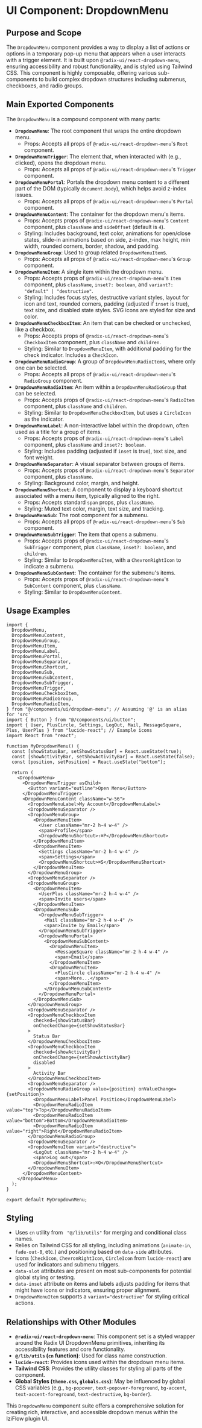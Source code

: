 # UI Component: DropdownMenu

## Purpose and Scope

The `DropdownMenu` component provides a way to display a list of actions or options in a temporary pop-up menu that appears when a user interacts with a trigger element. It is built upon `@radix-ui/react-dropdown-menu`, ensuring accessibility and robust functionality, and is styled using Tailwind CSS. This component is highly composable, offering various sub-components to build complex dropdown structures including submenus, checkboxes, and radio groups.

## Main Exported Components

The `DropdownMenu` is a compound component with many parts:

*   **`DropdownMenu`**: The root component that wraps the entire dropdown menu.
    *   Props: Accepts all props of `@radix-ui/react-dropdown-menu`'s `Root` component.
*   **`DropdownMenuTrigger`**: The element that, when interacted with (e.g., clicked), opens the dropdown menu.
    *   Props: Accepts all props of `@radix-ui/react-dropdown-menu`'s `Trigger` component.
*   **`DropdownMenuPortal`**: Portals the dropdown menu content to a different part of the DOM (typically `document.body`), which helps avoid z-index issues.
    *   Props: Accepts all props of `@radix-ui/react-dropdown-menu`'s `Portal` component.
*   **`DropdownMenuContent`**: The container for the dropdown menu's items.
    *   Props: Accepts props of `@radix-ui/react-dropdown-menu`'s `Content` component, plus `className` and `sideOffset` (default is `4`).
    *   Styling: Includes background, text color, animations for open/close states, slide-in animations based on side, z-index, max height, min width, rounded corners, border, shadow, and padding.
*   **`DropdownMenuGroup`**: Used to group related `DropdownMenuItem`s.
    *   Props: Accepts all props of `@radix-ui/react-dropdown-menu`'s `Group` component.
*   **`DropdownMenuItem`**: A single item within the dropdown menu.
    *   Props: Accepts props of `@radix-ui/react-dropdown-menu`'s `Item` component, plus `className`, `inset?: boolean`, and `variant?: "default" | "destructive"`.
    *   Styling: Includes focus styles, destructive variant styles, layout for icon and text, rounded corners, padding (adjusted if `inset` is true), text size, and disabled state styles. SVG icons are styled for size and color.
*   **`DropdownMenuCheckboxItem`**: An item that can be checked or unchecked, like a checkbox.
    *   Props: Accepts props of `@radix-ui/react-dropdown-menu`'s `CheckboxItem` component, plus `className` and `children`.
    *   Styling: Similar to `DropdownMenuItem`, with additional padding for the check indicator. Includes a `CheckIcon`.
*   **`DropdownMenuRadioGroup`**: A group of `DropdownMenuRadioItem`s, where only one can be selected.
    *   Props: Accepts all props of `@radix-ui/react-dropdown-menu`'s `RadioGroup` component.
*   **`DropdownMenuRadioItem`**: An item within a `DropdownMenuRadioGroup` that can be selected.
    *   Props: Accepts props of `@radix-ui/react-dropdown-menu`'s `RadioItem` component, plus `className` and `children`.
    *   Styling: Similar to `DropdownMenuCheckboxItem`, but uses a `CircleIcon` as the indicator.
*   **`DropdownMenuLabel`**: A non-interactive label within the dropdown, often used as a title for a group of items.
    *   Props: Accepts props of `@radix-ui/react-dropdown-menu`'s `Label` component, plus `className` and `inset?: boolean`.
    *   Styling: Includes padding (adjusted if `inset` is true), text size, and font weight.
*   **`DropdownMenuSeparator`**: A visual separator between groups of items.
    *   Props: Accepts props of `@radix-ui/react-dropdown-menu`'s `Separator` component, plus `className`.
    *   Styling: Background color, margin, and height.
*   **`DropdownMenuShortcut`**: A component to display a keyboard shortcut associated with a menu item, typically aligned to the right.
    *   Props: Accepts standard `span` props, plus `className`.
    *   Styling: Muted text color, margin, text size, and tracking.
*   **`DropdownMenuSub`**: The root component for a submenu.
    *   Props: Accepts all props of `@radix-ui/react-dropdown-menu`'s `Sub` component.
*   **`DropdownMenuSubTrigger`**: The item that opens a submenu.
    *   Props: Accepts props of `@radix-ui/react-dropdown-menu`'s `SubTrigger` component, plus `className`, `inset?: boolean`, and `children`.
    *   Styling: Similar to `DropdownMenuItem`, with a `ChevronRightIcon` to indicate a submenu.
*   **`DropdownMenuSubContent`**: The container for the submenu's items.
    *   Props: Accepts props of `@radix-ui/react-dropdown-menu`'s `SubContent` component, plus `className`.
    *   Styling: Similar to `DropdownMenuContent`.

## Usage Examples

```tsx
import {
  DropdownMenu,
  DropdownMenuContent,
  DropdownMenuGroup,
  DropdownMenuItem,
  DropdownMenuLabel,
  DropdownMenuPortal,
  DropdownMenuSeparator,
  DropdownMenuShortcut,
  DropdownMenuSub,
  DropdownMenuSubContent,
  DropdownMenuSubTrigger,
  DropdownMenuTrigger,
  DropdownMenuCheckboxItem,
  DropdownMenuRadioGroup,
  DropdownMenuRadioItem,
} from "@/components/ui/dropdown-menu"; // Assuming '@' is an alias for 'src'
import { Button } from "@/components/ui/button";
import { User, PlusCircle, Settings, LogOut, Mail, MessageSquare, Plus, UserPlus } from "lucide-react"; // Example icons
import React from "react";

function MyDropdownMenu() {
  const [showStatusBar, setShowStatusBar] = React.useState(true);
  const [showActivityBar, setShowActivityBar] = React.useState(false);
  const [position, setPosition] = React.useState("bottom");

  return (
    <DropdownMenu>
      <DropdownMenuTrigger asChild>
        <Button variant="outline">Open Menu</Button>
      </DropdownMenuTrigger>
      <DropdownMenuContent className="w-56">
        <DropdownMenuLabel>My Account</DropdownMenuLabel>
        <DropdownMenuSeparator />
        <DropdownMenuGroup>
          <DropdownMenuItem>
            <User className="mr-2 h-4 w-4" />
            <span>Profile</span>
            <DropdownMenuShortcut>⇧⌘P</DropdownMenuShortcut>
          </DropdownMenuItem>
          <DropdownMenuItem>
            <Settings className="mr-2 h-4 w-4" />
            <span>Settings</span>
            <DropdownMenuShortcut>⌘S</DropdownMenuShortcut>
          </DropdownMenuItem>
        </DropdownMenuGroup>
        <DropdownMenuSeparator />
        <DropdownMenuGroup>
          <DropdownMenuItem>
            <UserPlus className="mr-2 h-4 w-4" />
            <span>Invite users</span>
          </DropdownMenuItem>
          <DropdownMenuSub>
            <DropdownMenuSubTrigger>
              <Mail className="mr-2 h-4 w-4" />
              <span>Invite by Email</span>
            </DropdownMenuSubTrigger>
            <DropdownMenuPortal>
              <DropdownMenuSubContent>
                <DropdownMenuItem>
                  <MessageSquare className="mr-2 h-4 w-4" />
                  <span>Email</span>
                </DropdownMenuItem>
                <DropdownMenuItem>
                  <PlusCircle className="mr-2 h-4 w-4" />
                  <span>More...</span>
                </DropdownMenuItem>
              </DropdownMenuSubContent>
            </DropdownMenuPortal>
          </DropdownMenuSub>
        </DropdownMenuGroup>
        <DropdownMenuSeparator />
        <DropdownMenuCheckboxItem
          checked={showStatusBar}
          onCheckedChange={setShowStatusBar}
        >
          Status Bar
        </DropdownMenuCheckboxItem>
        <DropdownMenuCheckboxItem
          checked={showActivityBar}
          onCheckedChange={setShowActivityBar}
          disabled
        >
          Activity Bar
        </DropdownMenuCheckboxItem>
        <DropdownMenuSeparator />
        <DropdownMenuRadioGroup value={position} onValueChange={setPosition}>
          <DropdownMenuLabel>Panel Position</DropdownMenuLabel>
          <DropdownMenuRadioItem value="top">Top</DropdownMenuRadioItem>
          <DropdownMenuRadioItem value="bottom">Bottom</DropdownMenuRadioItem>
          <DropdownMenuRadioItem value="right">Right</DropdownMenuRadioItem>
        </DropdownMenuRadioGroup>
        <DropdownMenuSeparator />
        <DropdownMenuItem variant="destructive">
          <LogOut className="mr-2 h-4 w-4" />
          <span>Log out</span>
          <DropdownMenuShortcut>⇧⌘Q</DropdownMenuShortcut>
        </DropdownMenuItem>
      </DropdownMenuContent>
    </DropdownMenu>
  );
}

export default MyDropdownMenu;
```

## Styling

*   Uses `cn` utility from ` "@/lib/utils"` for merging and conditional class names.
*   Relies on Tailwind CSS for all styling, including animations (`animate-in`, `fade-out-0`, etc.) and positioning based on `data-side` attributes.
*   Icons (`CheckIcon`, `ChevronRightIcon`, `CircleIcon` from `lucide-react`) are used for indicators and submenu triggers.
*   `data-slot` attributes are present on most sub-components for potential global styling or testing.
*   `data-inset` attribute on items and labels adjusts padding for items that might have icons or indicators, ensuring proper alignment.
*   `DropdownMenuItem` supports a `variant="destructive"` for styling critical actions.

## Relationships with Other Modules

*   **`@radix-ui/react-dropdown-menu`**: This component set is a styled wrapper around the Radix UI DropdownMenu primitives, inheriting its accessibility features and core functionality.
*   **`@/lib/utils` (`cn` function)**: Used for class name construction.
*   **`lucide-react`**: Provides icons used within the dropdown menu items.
*   **Tailwind CSS**: Provides the utility classes for styling all parts of the component.
*   **Global Styles (`theme.css`, `globals.css`)**: May be influenced by global CSS variables (e.g., `bg-popover`, `text-popover-foreground`, `bg-accent`, `text-accent-foreground`, `text-destructive`, `bg-border`).

This `DropdownMenu` component suite offers a comprehensive solution for creating rich, interactive, and accessible dropdown menus within the IziFlow plugin UI.
